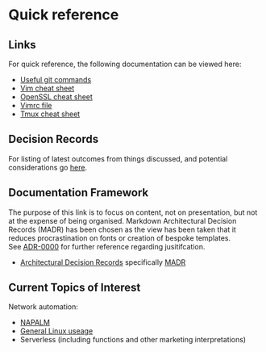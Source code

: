 # Quick reference

## Links

For quick reference, the following documentation can be viewed here:

* [Useful git commands](https://niksheridan.github.io/appendices/git_cheatsheet.html)
* [Vim cheat sheet](https://vim.rtorr.com)
* [OpenSSL cheat sheet](https://niksheridan.github.io/appendices/openssl.md)
* [Vimrc file](https://raw.githubusercontent.com/niksheridan/niksheridan.github.io/master/appendices/.vimrc)
* [Tmux cheat sheet](https://tmuxcheatsheet.com)

## Decision Records

For listing of latest outcomes from things discussed, and potential 
considerations go [here](https://niksheridan.github.io/decisions).

## Documentation Framework

The purpose of this link is to focus on content, not on presentation, but not 
at the expense of being organised.  Markdown Architectural Decision Records 
(MADR) has been chosen as the view has been taken that it reduces 
procrastination on fonts or creation of bespoke templates.  
See [ADR-0000](https://niksheridan.github.io/decisions/ADR-0000_use_of_MADRs.html) 
for further reference regarding jusitifcation.

* [Architectural Decision Records](https://adr.github.io/) specifically 
[MADR](https://github.com/adr/madr)

## Current Topics of Interest

Network automation:

* [NAPALM](https://napalm.readthedocs.io/en/latest/)
* [General Linux useage](https://niksheridan.github.io/decisions/ADR-0001_use_of_linux.html)
* Serverless (including functions and other marketing interpretations)
